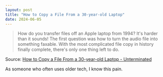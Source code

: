 ```yaml
---
layout: post
title: "How to Copy a File From a 30-year-old Laptop"
date: 2024-06-05
---
```


> How do you transfer files off an Apple laptop from 1994? It's harder than
it sounds! The first question was how to turn the audio file into something
faxable. With the most complicated file copy in history finally complete,
there's only one thing left to do.

Source: [How to Copy a File From a 30-year-old Laptop - Unterminated](
https://www.unterminated.com/random-fun/how-to-copy-a-file-from-a-30-year-old-laptop
)

As someone who often uses older tech, I know this pain.

